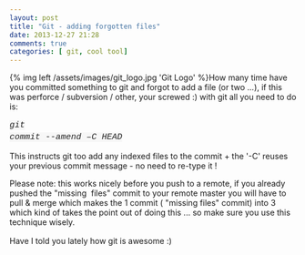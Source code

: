 ```yaml
---
layout: post
title: "Git - adding forgotten files"
date: 2013-12-27 21:28
comments: true
categories: [ git, cool tool]
---
```


{% img left /assets/images/git_logo.jpg 'Git Logo' %}How many time have you committed something to git and forgot to add a file (or two ...), if this was perforce / subversion / other,&nbsp;your screwed :) with git all you need to do is:

<span style="white-space: pre-wrap; background-color: rgb(247, 247, 247); color: rgb(34, 34, 34); font-family: 'Courier 10 Pitch', Courier, monospace; font-size: 15px; line-height: 21px; font-style: italic;">git commit --amend &ndash;C HEAD</span>

This instructs git too add any indexed files to the commit + the &#39;-C&#39; reuses your previous commit message - no need to re-type it !

Please note: this works nicely before you push to a remote, if you already pushed the &quot;missing&nbsp; files&quot; commit to your remote master you will have to pull &amp; merge which makes the 1 commit ( &quot;missing files&quot; commit) into 3 which kind of takes the point out of doing this ... so make sure you use this technique wisely.&nbsp;

<span style="line-height: 1.6em;">Have I told you lately how git is awesome :)</span>